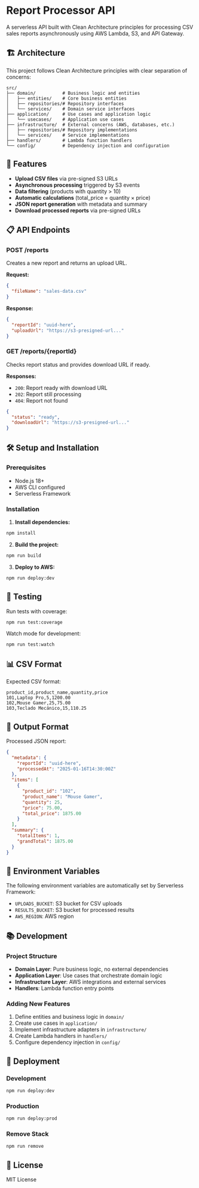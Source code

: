 # Report Processor API

A serverless API built with Clean Architecture principles for processing CSV sales reports asynchronously using AWS Lambda, S3, and API Gateway.

## 🏗️ Architecture

This project follows Clean Architecture principles with clear separation of concerns:

```
src/
├── domain/          # Business logic and entities
│   ├── entities/    # Core business entities
│   ├── repositories/# Repository interfaces
│   └── services/    # Domain service interfaces
├── application/     # Use cases and application logic
│   └── usecases/    # Application use cases
├── infrastructure/  # External concerns (AWS, databases, etc.)
│   ├── repositories/# Repository implementations
│   └── services/    # Service implementations
├── handlers/        # Lambda function handlers
└── config/          # Dependency injection and configuration
```

## 🚀 Features

- **Upload CSV files** via pre-signed S3 URLs
- **Asynchronous processing** triggered by S3 events
- **Data filtering** (products with quantity > 10)
- **Automatic calculations** (total_price = quantity × price)
- **JSON report generation** with metadata and summary
- **Download processed reports** via pre-signed URLs

## 📋 API Endpoints

### POST /reports
Creates a new report and returns an upload URL.

**Request:**

```json
{
  "fileName": "sales-data.csv"
}
```

**Response:**

```json
{
  "reportId": "uuid-here",
  "uploadUrl": "https://s3-presigned-url..."
}
```

### GET /reports/{reportId}
Checks report status and provides download URL if ready.

**Responses:**
- `200`: Report ready with download URL
- `202`: Report still processing
- `404`: Report not found

```json
{
  "status": "ready",
  "downloadUrl": "https://s3-presigned-url..."
}
```

## 🛠️ Setup and Installation

### Prerequisites
- Node.js 18+
- AWS CLI configured
- Serverless Framework

### Installation

1. **Install dependencies:**

```bash
npm install
```

2. **Build the project:**

```bash
npm run build
```

3. **Deploy to AWS:**

```bash
npm run deploy:dev
```

## 🧪 Testing

Run tests with coverage:

```bash
npm run test:coverage
```

Watch mode for development:

```bash
npm run test:watch
```

## 📊 CSV Format

Expected CSV format:

```csv
product_id,product_name,quantity,price
101,Laptop Pro,5,1200.00
102,Mouse Gamer,25,75.00
103,Teclado Mecánico,15,110.25
```

## 📄 Output Format

Processed JSON report:

```json
{
  "metadata": {
    "reportId": "uuid-here",
    "processedAt": "2025-01-16T14:30:00Z"
  },
  "items": [
    {
      "product_id": "102",
      "product_name": "Mouse Gamer",
      "quantity": 25,
      "price": 75.00,
      "total_price": 1875.00
    }
  ],
  "summary": {
    "totalItems": 1,
    "grandTotal": 1875.00
  }
}
```

## 🔧 Environment Variables

The following environment variables are automatically set by Serverless Framework:
- `UPLOADS_BUCKET`: S3 bucket for CSV uploads
- `RESULTS_BUCKET`: S3 bucket for processed results
- `AWS_REGION`: AWS region

## 📚 Development

### Project Structure
- **Domain Layer**: Pure business logic, no external dependencies
- **Application Layer**: Use cases that orchestrate domain logic
- **Infrastructure Layer**: AWS integrations and external services
- **Handlers**: Lambda function entry points

### Adding New Features
1. Define entities and business logic in `domain/`
2. Create use cases in `application/`
3. Implement infrastructure adapters in `infrastructure/`
4. Create Lambda handlers in `handlers/`
5. Configure dependency injection in `config/`

## 🚀 Deployment

### Development

```bash
npm run deploy:dev
```

### Production

```bash
npm run deploy:prod
```

### Remove Stack

```bash
npm run remove
```

## 📝 License

MIT License 